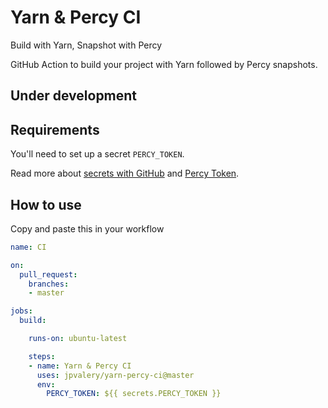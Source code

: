 # Yarn & Percy CI
Build with Yarn, Snapshot with Percy

GitHub Action to build your project with Yarn followed by Percy snapshots.

## Under development

## Requirements

You'll need to set up a secret `PERCY_TOKEN`.

Read more about [secrets with GitHub](https://help.github.com/en/articles/virtual-environments-for-github-actions#creating-and-using-secrets-encrypted-variables) and [Percy Token](https://docs.percy.io/docs/environment-variables).

## How to use

Copy and paste this in your workflow

```yaml
name: CI

on:
  pull_request:
    branches:
    - master

jobs:
  build:

    runs-on: ubuntu-latest

    steps:
    - name: Yarn & Percy CI
      uses: jpvalery/yarn-percy-ci@master
      env:
        PERCY_TOKEN: ${{ secrets.PERCY_TOKEN }}

```
